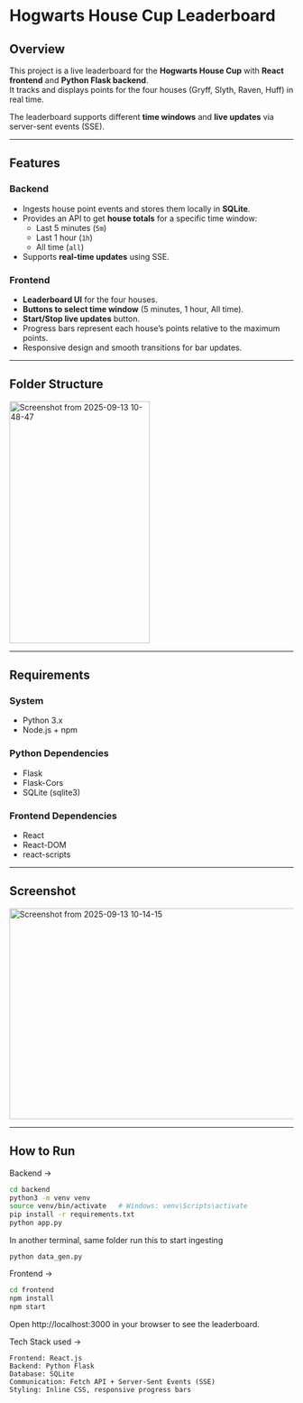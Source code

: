 # Hogwarts House Cup Leaderboard

## Overview
This project is a live leaderboard for the **Hogwarts House Cup** with **React frontend** and **Python Flask backend**.  
It tracks and displays points for the four houses (Gryff, Slyth, Raven, Huff) in real time.  

The leaderboard supports different **time windows** and **live updates** via server-sent events (SSE).

---

## Features

### Backend
- Ingests house point events and stores them locally in **SQLite**.  
- Provides an API to get **house totals** for a specific time window:  
  - Last 5 minutes (`5m`)  
  - Last 1 hour (`1h`)  
  - All time (`all`)  
- Supports **real-time updates** using SSE.

### Frontend
- **Leaderboard UI** for the four houses.  
- **Buttons to select time window** (5 minutes, 1 hour, All time).  
- **Start/Stop live updates** button.  
- Progress bars represent each house’s points relative to the maximum points.  
- Responsive design and smooth transitions for bar updates.  

---

## Folder Structure

<img width="249" height="429" alt="Screenshot from 2025-09-13 10-48-47" src="https://github.com/user-attachments/assets/b81d5fbb-039a-4fe5-9207-6b10213f28e7" />

---

## Requirements

### System
- Python 3.x
- Node.js + npm

### Python Dependencies
- Flask
- Flask-Cors 
- SQLite (sqlite3)

### Frontend Dependencies
- React
- React-DOM
- react-scripts
---

## Screenshot
<img width="738" height="374" alt="Screenshot from 2025-09-13 10-14-15" src="https://github.com/user-attachments/assets/70589ad7-b7cb-48fc-a4fe-9aa1891531a4" />

---

## How to Run

Backend ->
```bash
cd backend
python3 -m venv venv
source venv/bin/activate   # Windows: venv\Scripts\activate
pip install -r requirements.txt
python app.py
```
In another terminal, same folder run this to start ingesting
```
python data_gen.py
```
Frontend ->
```bash
cd frontend
npm install
npm start
```

Open http://localhost:3000 in your browser to see the leaderboard.

Tech Stack used ->
```
Frontend: React.js
Backend: Python Flask
Database: SQLite
Communication: Fetch API + Server-Sent Events (SSE)
Styling: Inline CSS, responsive progress bars
```
